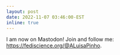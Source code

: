 ```yaml
---
layout: post
date: 2022-11-07 03:46:00-EST
inline: true
---
```


I am now on Mastodon! Join and follow me: <a href="https://fediscience.org/@ALuisaPinho">https://fediscience.org/@ALuisaPinho</a>.
